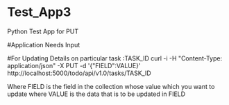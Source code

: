 # Test_App3
Python Test App for PUT


#Application Needs Input

#For Updating Details on particular task :TASK_ID
curl -i -H "Content-Type: application/json" -X PUT -d '{"FIELD":VALUE}' http://localhost:5000/todo/api/v1.0/tasks/TASK_ID

Where FIELD is the field in the collection whose value which you want to update
where VALUE is the data that is to be updated in FIELD
